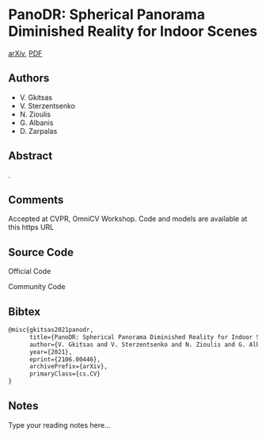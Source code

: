 
# PanoDR: Spherical Panorama Diminished Reality for Indoor Scenes

[arXiv](https://arxiv.org/abs/2106.0446), [PDF](https://arxiv.org/pdf/2106.0446.pdf)

## Authors

- V. Gkitsas
- V. Sterzentsenko
- N. Zioulis
- G. Albanis
- D. Zarpalas

## Abstract

.

## Comments

Accepted at CVPR, OmniCV Workshop. Code and models are available at this https URL

## Source Code

Official Code



Community Code



## Bibtex

```tex
@misc{gkitsas2021panodr,
      title={PanoDR: Spherical Panorama Diminished Reality for Indoor Scenes}, 
      author={V. Gkitsas and V. Sterzentsenko and N. Zioulis and G. Albanis and D. Zarpalas},
      year={2021},
      eprint={2106.00446},
      archivePrefix={arXiv},
      primaryClass={cs.CV}
}
```

## Notes

Type your reading notes here...

